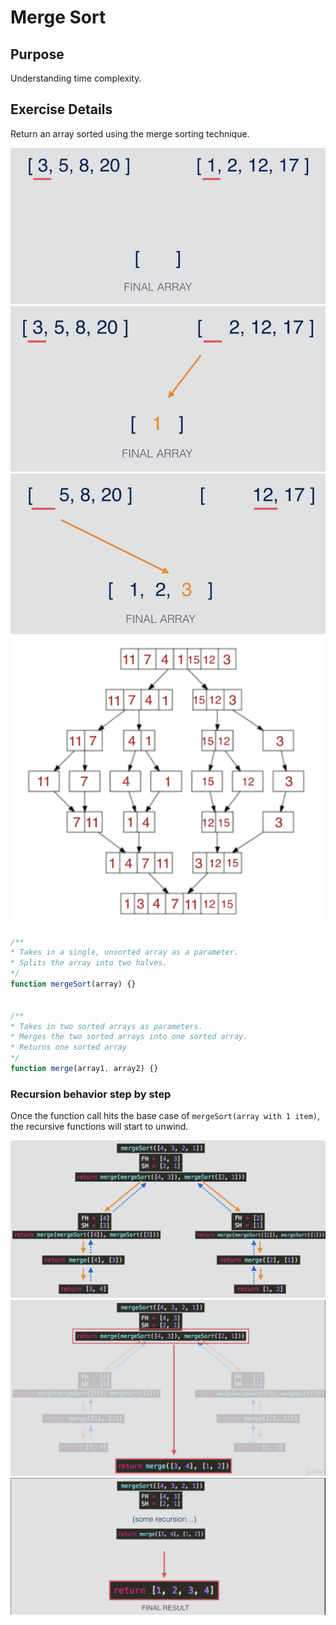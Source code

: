 # Merge Sort

## Purpose
Understanding time complexity.

## Exercise Details
Return an array sorted using the merge sorting technique.

![Merge Sort Step 1](./resources/merge-sort-1.png)
![Merge Sort Step 2](./resources/merge-sort-2.png)
![Merge Sort Step 3](./resources/merge-sort-3.png)
![Merge Sort Steps](./resources/merge-sort-4.png)

```js
/**
* Takes in a single, unsorted array as a parameter.
* Splits the array into two halves.
*/
function mergeSort(array) {}


/**
* Takes in two sorted arrays as parameters.
* Merges the two sorted arrays into one sorted array.
* Returns one sorted array
*/
function merge(array1, array2) {}
```

### Recursion behavior step by step
Once the function call hits the base case of `mergeSort(array with 1 item)`, the recursive
functions will start to unwind.

![Merge Sort Step 5](./resources/merge-sort-5.png)
![Merge Sort Step 6](./resources/merge-sort-6.png)
![Merge Sort Step 7](./resources/merge-sort-7.png)
